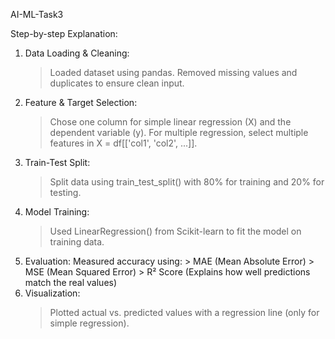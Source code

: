  AI-ML-Task3

Step-by-step Explanation:
   1. Data Loading & Cleaning:
         > Loaded dataset using pandas.
         > Removed missing values and duplicates to ensure clean input.
   2. Feature & Target Selection:
         > Chose one column for simple linear regression (X) and the dependent variable (y).
         > For multiple regression, select multiple features in X = df[['col1', 'col2', ...]].
   3. Train-Test Split:
         > Split data using train_test_split() with 80% for training and 20% for testing.
   4. Model Training:
         > Used LinearRegression() from Scikit-learn to fit the model on training data.
   5. Evaluation:
       Measured accuracy using:
           > MAE (Mean Absolute Error)
           > MSE (Mean Squared Error)
           > R² Score (Explains how well predictions match the real values)
   6. Visualization:
         > Plotted actual vs. predicted values with a regression line (only for simple regression).
 
